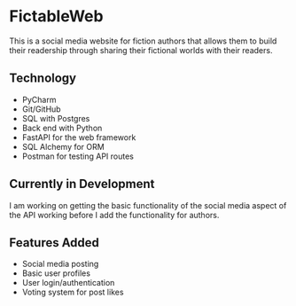 # FictableWeb
This is a social media website for fiction authors that allows them to build their readership through sharing their fictional worlds with their readers.
## Technology
* PyCharm
* Git/GitHub
* SQL with Postgres
* Back end with Python
* FastAPI for the web framework
* SQL Alchemy for ORM
* Postman for testing API routes
## Currently in Development
I am working on getting the basic functionality of the social media aspect of the API working before I add the functionality for authors.
## Features Added
* Social media posting
* Basic user profiles
* User login/authentication
* Voting system for post likes
